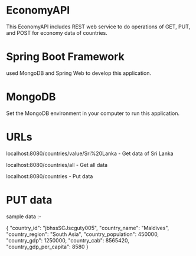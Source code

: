 # EconomyAPI

This EconomyAPI includes REST web service to do operations of GET, PUT, and POST for economy data of countries.

# Spring Boot Framework

used  MongoDB and Spring Web to develop this application.

# MongoDB 

Set the MongoDB environment in your computer to run this application.

# URLs

localhost:8080/countries/value/Sri%20Lanka - Get data of Sri Lanka

localhost:8080/countries/all - Get all data

localhost:8080/countries - Put data

# PUT data

sample data :-

{
"country_id": "jbhssSCJscguty005",
"country_name": "Maldives",
"country_region": "South Asia",
"country_population": 450000,
"country_gdp": 1250000,
"country_cab": 8565420,
"country_gdp_per_capita": 8580
}